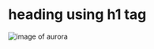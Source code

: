 # heading using h1 tag
![image of aurora]([https://myanimelist.net/character/41069/Sakamoto/pics](https://github.com/neutraltone/awesome-stock-resources/blob/master/img/splash.jpg)https://github.com/neutraltone/awesome-stock-resources/blob/master/img/splash.jpg)
